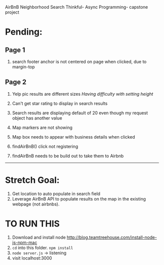 AirBnB Neighborhood Search
Thinkful- Async Programming- capstone project

# Pending:

## Page 1
  1. search footer anchor is not centered on page when clicked, due to margin-top

## Page 2
  1. Yelp pic results are different sizes
      *Having difficulty with setting height*
  1. Can't get star rating to display in search results
  1. Search results are displaying default of 20 even though my request object has another value

  1. Map markers are not showing
  1. Map box needs to appear with business details when clicked

  1. findAirBnB() click not registering
  1. findAirBnB needs to be build out to take them to Airbnb

-----------


# Stretch Goal:

1. Get location to auto populate in search field
1. Leverage AirBnB API to populate results on the map in the existing webpage (not airbnbs).

# TO RUN THIS

1. Download and install node http://blog.teamtreehouse.com/install-node-js-npm-mac
1. `cd` into this folder. `npm install`
1. `node server.js` -> listening
1. visit localhost:3000
